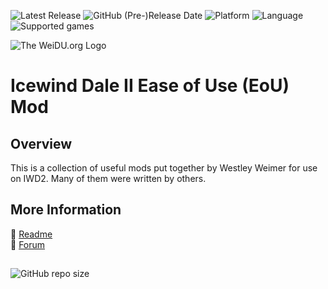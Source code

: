 ![Latest Release](https://img.shields.io/github/v/release/Pocket-Plane-Group/iwd2_ease_of_use?include_prereleases&color=blue) 
![GitHub (Pre-)Release Date](https://img.shields.io/github/release-date-pre/Pocket-Plane-Group/iwd2_ease_of_use?color=gold)
![Platform](https://img.shields.io/static/v1?label=platform&message=windows%20%7C%20macOS%20%7C%20linux%20%7C%20Project%20Infinity&color=informational)
![Language](https://img.shields.io/static/v1?label=language&message=English%20%7C%20Spanish&color=limegreen)
![Supported games](https://img.shields.io/static/v1?label=supported%20games&message=IWD2&color=dodgerblue)

![The WeiDU.org Logo](https://pocket-plane-group.github.io/readmes/style/weidu_logo.png)

# Icewind Dale II Ease of Use (EoU) Mod

## Overview

This is a collection of useful mods put together by Westley Weimer for use on IWD2. Many of them were written by others. 

## More Information

:page_facing_up: [Readme](https://pocket-plane-group.github.io/readmes/readme-iwd2-ease.html)  
:page_facing_up: [Forum](http://forums.pocketplane.net/index.php/board,43.0.html) 

## 

![GitHub repo size](https://img.shields.io/github/repo-size/Pocket-Plane-Group/iwd2_ease_of_use?style=plastic&label=repo%20size)